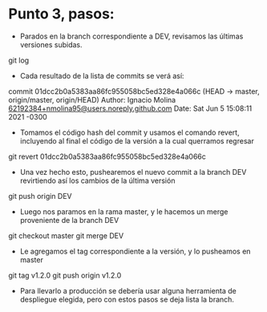 # Punto 3, pasos:

- Parados en la branch correspondiente a DEV, revisamos las últimas versiones subidas.

git log

- Cada resultado de la lista de commits se verá así:

commit 01dcc2b0a5383aa86fc955058bc5ed328e4a066c (HEAD -> master, origin/master, origin/HEAD)
Author: Ignacio Molina <62192384+nmolina95@users.noreply.github.com>
Date:   Sat Jun 5 15:08:11 2021 -0300

- Tomamos el código hash del commit y usamos el comando revert, incluyendo al final el código de la versión a la cual querramos regresar

git revert 01dcc2b0a5383aa86fc955058bc5ed328e4a066c

- Una vez hecho esto, pushearemos el nuevo commit a la branch DEV revirtiendo así los cambios de la última versión

git push origin DEV

- Luego nos paramos en la rama master, y le hacemos un merge proveniente de la branch DEV

git checkout master
git merge DEV

- Le agregamos el tag correspondiente a la versión, y lo pusheamos en master

git tag v1.2.0
git push origin v1.2.0

- Para llevarlo a producción se debería usar alguna herramienta de despliegue elegida, pero con estos pasos se deja lista la branch.